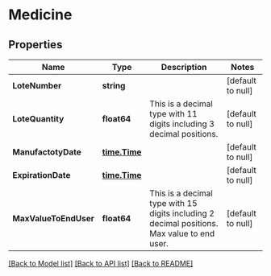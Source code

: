 # Medicine

## Properties
Name | Type | Description | Notes
------------ | ------------- | ------------- | -------------
**LoteNumber** | **string** |  | [default to null]
**LoteQuantity** | **float64** | This is a decimal type with 11 digits including 3 decimal positions. | [default to null]
**ManufactotyDate** | [**time.Time**](time.Time.md) |  | [default to null]
**ExpirationDate** | [**time.Time**](time.Time.md) |  | [default to null]
**MaxValueToEndUser** | **float64** | This is a decimal type with 15 digits including 2 decimal positions.  Max value to end user. | [default to null]

[[Back to Model list]](../README.md#documentation-for-models) [[Back to API list]](../README.md#documentation-for-api-endpoints) [[Back to README]](../README.md)


